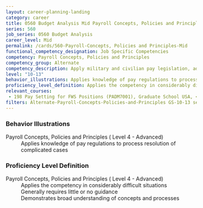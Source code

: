 ```yaml
---
layout: career-planning-landing
category: career
title: 0560 Budget Analysis Mid Payroll Concepts, Policies and Principles
series: 560
job_series: 0560 Budget Analysis
career_level: Mid
permalink: /cards/560-Payroll-Concepts, Policies and Principles-Mid
functional_competency_designation: Job Specific Competencies
competency: Payroll Concepts, Policies and Principles
competency_group: Alternate
competency_description: Apply military and civilian pay legislation, administrative and regulatory requirements, laws and policies governing military and civilian pay activities and processes
level: "10-13"
behavior_illustrations: Applies knowledge of pay regulations to process resolution of complicated cases
proficiency_level_definition: Applies the competency in considerably difficult situations ? Generally requires little or no guidance ? Demonstrates broad understanding of concepts and processes
relevant_courses: 
 - 198 Pay Setting for FWS Positions (PADM7001), Graduate School USA, <a href="https://www.graduateschool.edu/solr-search/content?keys=PADM7001">https://www.graduateschool.edu/solr-search/content?keys=PADM7001</a>
filters: Alternate-Payroll-Concepts-Policies-and-Principles GS-10-13 series-0560
---
```


<div class="desktop:grid-col-6 margin-y-205">
  <div class="border-top-05 bg-white padding-2 shadow-5 height-full members-hover border-1px border-gray-30 border-top-orange radius-lg">
    <h3>Behavior Illustrations</h3>
    <dl class="text-base"><dt>Payroll Concepts, Policies and Principles ( Level 4 - Advanced)</dt><dd>Applies knowledge of pay regulations to process resolution of complicated cases</dd></dl>
  </div>
</div>
<div class="desktop:grid-col-6 margin-y-205">
  <div class="border-top-05 bg-white padding-2 shadow-5 height-full members-hover border-1px border-gray-30 border-top-orange radius-lg">
    <h3>Proficiency Level Definition</h3>
    <dl class="text-base"><dt>Payroll Concepts, Policies and Principles ( Level 4 - Advanced)</dt><dd>Applies the competency in considerably difficult situations </dd><dd> Generally requires little or no guidance </dd><dd> Demonstrates broad understanding of concepts and processes</dd></dl>
  </div>
</div>